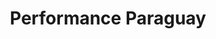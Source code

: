 ---
title: "Performance Paraguay"
url: /fernando-de-la-mora/performance-paraguay/
shop: reparación de automóviles
---